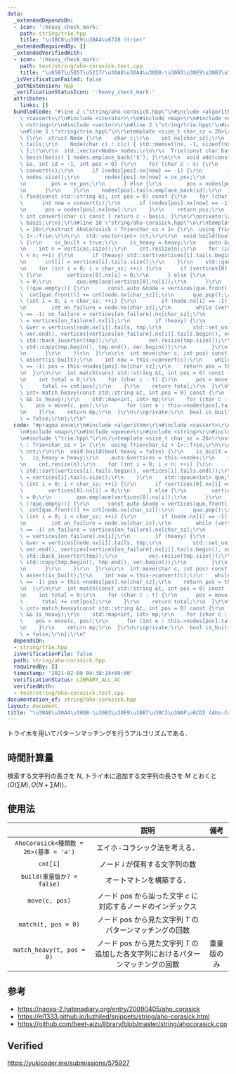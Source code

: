 ```yaml
---
data:
  _extendedDependsOn:
  - icon: ':heavy_check_mark:'
    path: string/trie.hpp
    title: "\u30C8\u30E9\u30A4\u6728 (trie)"
  _extendedRequiredBy: []
  _extendedVerifiedWith:
  - icon: ':heavy_check_mark:'
    path: test/string/aho-corasick.test.cpp
    title: "\u6587\u5B57\u5217/\u30A8\u30A4\u30DB-\u30B3\u30E9\u30B7\u30C3\u30AF\u6CD5"
  _isVerificationFailed: false
  _pathExtension: hpp
  _verificationStatusIcon: ':heavy_check_mark:'
  attributes:
    links: []
  bundledCode: "#line 2 \"string/aho-corasick.hpp\"\n#include <algorithm>\r\n#include\
    \ <cassert>\r\n#include <iterator>\r\n#include <map>\r\n#include <queue>\r\n#include\
    \ <string>\r\n#include <vector>\r\n#line 2 \"string/trie.hpp\"\n#include <cstring>\r\
    \n#line 5 \"string/trie.hpp\"\n\r\ntemplate <size_t char_sz = 26>\r\nstruct Trie\
    \ {\r\n  struct Node {\r\n    char c;\r\n    int nx[char_sz];\r\n    std::vector<int>\
    \ tails;\r\n    Node(char c) : c(c) { std::memset(nx, -1, sizeof(nx)); }\r\n \
    \ };\r\n\r\n  std::vector<Node> nodes;\r\n\r\n  Trie(const char basis = 'a') :\
    \ basis(basis) { nodes.emplace_back('$'); }\r\n\r\n  void add(const std::string\
    \ &s, int id = -1, int pos = 0) {\r\n    for (char c : s) {\r\n      int now =\
    \ convert(c);\r\n      if (nodes[pos].nx[now] == -1) {\r\n        int nx_pos =\
    \ nodes.size();\r\n        nodes[pos].nx[now] = nx_pos;\r\n        nodes.emplace_back(c);\r\
    \n        pos = nx_pos;\r\n      } else {\r\n        pos = nodes[pos].nx[now];\r\
    \n      }\r\n    }\r\n    nodes[pos].tails.emplace_back(id);\r\n  }\r\n\r\n  int\
    \ find(const std::string &t, int pos = 0) const {\r\n    for (char c : t) {\r\n\
    \      int now = convert(c);\r\n      if (nodes[pos].nx[now] == -1) return -1;\r\
    \n      pos = nodes[pos].nx[now];\r\n    }\r\n    return pos;\r\n  }\r\n\r\n \
    \ int convert(char c) const { return c - basis; }\r\n\r\nprivate:\r\n  const char\
    \ basis;\r\n};\r\n#line 10 \"string/aho-corasick.hpp\"\n\r\ntemplate <size_t char_sz\
    \ = 26>\r\nstruct AhoCorasick : Trie<char_sz + 1> {\r\n  using Trie<char_sz +\
    \ 1>::Trie;\r\n\r\n  std::vector<int> cnt;\r\n\r\n  void build(bool heavy = false)\
    \ {\r\n    is_built = true;\r\n    is_heavy = heavy;\r\n    auto &vertices = this->nodes;\r\
    \n    int n = vertices.size();\r\n    cnt.resize(n);\r\n    for (int i = 0; i\
    \ < n; ++i) {\r\n      if (heavy) std::sort(vertices[i].tails.begin(), vertices[i].tails.end());\r\
    \n      cnt[i] = vertices[i].tails.size();\r\n    }\r\n    std::queue<int> que;\r\
    \n    for (int i = 0; i < char_sz; ++i) {\r\n      if (vertices[0].nx[i] == -1)\
    \ {\r\n        vertices[0].nx[i] = 0;\r\n      } else {\r\n        vertices[vertices[0].nx[i]].nx[char_sz]\
    \ = 0;\r\n        que.emplace(vertices[0].nx[i]);\r\n      }\r\n    }\r\n    while\
    \ (!que.empty()) {\r\n      const auto &node = vertices[que.front()];\r\n    \
    \  cnt[que.front()] += cnt[node.nx[char_sz]];\r\n      que.pop();\r\n      for\
    \ (int i = 0; i < char_sz; ++i) {\r\n        if (node.nx[i] == -1) continue;\r\
    \n        int on_failure = node.nx[char_sz];\r\n        while (vertices[on_failure].nx[i]\
    \ == -1) on_failure = vertices[on_failure].nx[char_sz];\r\n        vertices[node.nx[i]].nx[char_sz]\
    \ = vertices[on_failure].nx[i];\r\n        if (heavy) {\r\n          std::vector<int>\
    \ &ver = vertices[node.nx[i]].tails, tmp;\r\n          std::set_union(ver.begin(),\
    \ ver.end(), vertices[vertices[on_failure].nx[i]].tails.begin(), vertices[vertices[on_failure].nx[i]].tails.end(),\
    \ std::back_inserter(tmp));\r\n          ver.resize(tmp.size());\r\n         \
    \ std::copy(tmp.begin(), tmp.end(), ver.begin());\r\n        }\r\n        que.emplace(node.nx[i]);\r\
    \n      }\r\n    }\r\n  }\r\n\r\n  int move(char c, int pos) const {\r\n    //\
    \ assert(is_built);\r\n    int now = this->convert(c);\r\n    while (this->nodes[pos].nx[now]\
    \ == -1) pos = this->nodes[pos].nx[char_sz];\r\n    return pos = this->nodes[pos].nx[now];\r\
    \n  }\r\n\r\n  int match(const std::string &t, int pos = 0) const {\r\n    assert(is_built);\r\
    \n    int total = 0;\r\n    for (char c : t) {\r\n      pos = move(c, pos);\r\n\
    \      total += cnt[pos];\r\n    }\r\n    return total;\r\n  }\r\n\r\n  std::map<int,\
    \ int> match_heavy(const std::string &t, int pos = 0) const {\r\n    assert(is_built\
    \ && is_heavy);\r\n    std::map<int, int> mp;\r\n    for (char c : t) {\r\n  \
    \    pos = move(c, pos);\r\n      for (int e : this->nodes[pos].tails) ++mp[e];\r\
    \n    }\r\n    return mp;\r\n  }\r\n\r\nprivate:\r\n  bool is_built = false, is_heavy\
    \ = false;\r\n};\r\n"
  code: "#pragma once\r\n#include <algorithm>\r\n#include <cassert>\r\n#include <iterator>\r\
    \n#include <map>\r\n#include <queue>\r\n#include <string>\r\n#include <vector>\r\
    \n#include \"trie.hpp\"\r\n\r\ntemplate <size_t char_sz = 26>\r\nstruct AhoCorasick\
    \ : Trie<char_sz + 1> {\r\n  using Trie<char_sz + 1>::Trie;\r\n\r\n  std::vector<int>\
    \ cnt;\r\n\r\n  void build(bool heavy = false) {\r\n    is_built = true;\r\n \
    \   is_heavy = heavy;\r\n    auto &vertices = this->nodes;\r\n    int n = vertices.size();\r\
    \n    cnt.resize(n);\r\n    for (int i = 0; i < n; ++i) {\r\n      if (heavy)\
    \ std::sort(vertices[i].tails.begin(), vertices[i].tails.end());\r\n      cnt[i]\
    \ = vertices[i].tails.size();\r\n    }\r\n    std::queue<int> que;\r\n    for\
    \ (int i = 0; i < char_sz; ++i) {\r\n      if (vertices[0].nx[i] == -1) {\r\n\
    \        vertices[0].nx[i] = 0;\r\n      } else {\r\n        vertices[vertices[0].nx[i]].nx[char_sz]\
    \ = 0;\r\n        que.emplace(vertices[0].nx[i]);\r\n      }\r\n    }\r\n    while\
    \ (!que.empty()) {\r\n      const auto &node = vertices[que.front()];\r\n    \
    \  cnt[que.front()] += cnt[node.nx[char_sz]];\r\n      que.pop();\r\n      for\
    \ (int i = 0; i < char_sz; ++i) {\r\n        if (node.nx[i] == -1) continue;\r\
    \n        int on_failure = node.nx[char_sz];\r\n        while (vertices[on_failure].nx[i]\
    \ == -1) on_failure = vertices[on_failure].nx[char_sz];\r\n        vertices[node.nx[i]].nx[char_sz]\
    \ = vertices[on_failure].nx[i];\r\n        if (heavy) {\r\n          std::vector<int>\
    \ &ver = vertices[node.nx[i]].tails, tmp;\r\n          std::set_union(ver.begin(),\
    \ ver.end(), vertices[vertices[on_failure].nx[i]].tails.begin(), vertices[vertices[on_failure].nx[i]].tails.end(),\
    \ std::back_inserter(tmp));\r\n          ver.resize(tmp.size());\r\n         \
    \ std::copy(tmp.begin(), tmp.end(), ver.begin());\r\n        }\r\n        que.emplace(node.nx[i]);\r\
    \n      }\r\n    }\r\n  }\r\n\r\n  int move(char c, int pos) const {\r\n    //\
    \ assert(is_built);\r\n    int now = this->convert(c);\r\n    while (this->nodes[pos].nx[now]\
    \ == -1) pos = this->nodes[pos].nx[char_sz];\r\n    return pos = this->nodes[pos].nx[now];\r\
    \n  }\r\n\r\n  int match(const std::string &t, int pos = 0) const {\r\n    assert(is_built);\r\
    \n    int total = 0;\r\n    for (char c : t) {\r\n      pos = move(c, pos);\r\n\
    \      total += cnt[pos];\r\n    }\r\n    return total;\r\n  }\r\n\r\n  std::map<int,\
    \ int> match_heavy(const std::string &t, int pos = 0) const {\r\n    assert(is_built\
    \ && is_heavy);\r\n    std::map<int, int> mp;\r\n    for (char c : t) {\r\n  \
    \    pos = move(c, pos);\r\n      for (int e : this->nodes[pos].tails) ++mp[e];\r\
    \n    }\r\n    return mp;\r\n  }\r\n\r\nprivate:\r\n  bool is_built = false, is_heavy\
    \ = false;\r\n};\r\n"
  dependsOn:
  - string/trie.hpp
  isVerificationFile: false
  path: string/aho-corasick.hpp
  requiredBy: []
  timestamp: '2021-02-09 04:38:15+09:00'
  verificationStatus: LIBRARY_ALL_AC
  verifiedWith:
  - test/string/aho-corasick.test.cpp
documentation_of: string/aho-corasick.hpp
layout: document
title: "\u30A8\u30A4\u30DB-\u30B3\u30E9\u30B7\u30C3\u30AF\u6CD5 (Aho-Corasick algorithm)"
---
```


トライ木を用いてパターンマッチングを行うアルゴリズムである．


## 時間計算量

検索する文字列の長さを $N$, トライ木に追加する文字列の長さを $M$ とおくと $\langle O(\sum{M}), O(N + \sum{M}) \rangle$．


## 使用法

||説明|備考|
|:--:|:--:|:--:|
|`AhoCorasick<種類数 = 26>(基準 = 'a')`|エイホ-コラシック法を考える．||
|`cnt[i]`|ノード $i$ が保有する文字列の数||
|`build(重量版か? = false)`|オートマトンを構築する．||
|`move(c, pos)`|ノード $\mathrm{pos}$ から辿った文字 $c$ に対応するノードのインデックス||
|`match(t, pos = 0)`|ノード $\mathrm{pos}$ から見た文字列 $T$ のパターンマッチングの回数||
|`match_heavy(t, pos = 0)`|ノード $\mathrm{pos}$ から見た文字列 $T$ の追加した各文字列におけるパターンマッチングの回数|重量版のみ|


## 参考

- https://naoya-2.hatenadiary.org/entry/20090405/aho_corasick
- https://ei1333.github.io/luzhiled/snippets/string/aho-corasick.html
- https://github.com/beet-aizu/library/blob/master/string/ahocorasick.cpp


## Verified

https://yukicoder.me/submissions/575927
